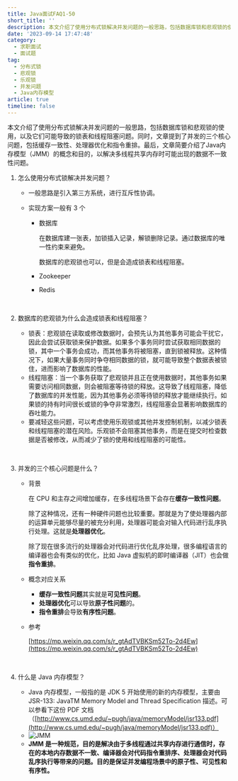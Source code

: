 ```yaml
---
title: Java面试FAQ1-50
short_title: ''
description: 本文介绍了使用分布式锁解决并发问题的一般思路，包括数据库锁和悲观锁的使用，以及它们可能导致的锁表和线程阻塞问题。同时，文章提到了并发的三个核心问题，包括缓存一致性、处理器优化和指令重排。最后，文章简要介绍了Java内存模型（JMM）的概念和目的，以解决多线程共享内存时可能出现的数据不一致性问题。
date: '2023-09-14 17:47:48'
category:
  - 求职面试
  - 面试题
tag:
  - 分布式锁
  - 悲观锁
  - 乐观锁
  - 并发问题
  - Java内存模型
article: true
timeline: false
---
```

本文介绍了使用分布式锁解决并发问题的一般思路，包括数据库锁和悲观锁的使用，以及它们可能导致的锁表和线程阻塞问题。同时，文章提到了并发的三个核心问题，包括缓存一致性、处理器优化和指令重排。最后，文章简要介绍了Java内存模型（JMM）的概念和目的，以解决多线程共享内存时可能出现的数据不一致性问题。

<!-- more -->




1. 怎么使用分布式锁解决并发问题？

   * 一般思路是引入第三方系统，进行互斥性协调。
   * 实现方案一般有 3 个

     * 数据库

       在数据库建一张表，加锁插入记录，解锁删除记录。通过数据库的唯一性约束来避免。

       数据库的悲观锁也可以，但是会造成锁表和线程阻塞。
     * Zookeeper
     * Redis

‍

2. 数据库的悲观锁为什么会造成锁表和线程阻塞？

   * 锁表：悲观锁在读取或修改数据时，会预先认为其他事务可能会干扰它，因此会尝试获取锁来保护数据。如果多个事务同时尝试获取相同数据的锁，其中一个事务会成功，而其他事务将被阻塞，直到锁被释放。这种情况下，如果大量事务同时争夺相同数据的锁，就可能导致整个数据表被锁住，进而影响了数据库的性能。
   * 线程阻塞：当一个事务获取了悲观锁并且正在使用数据时，其他事务如果需要访问相同数据，则会被阻塞等待锁的释放。这导致了线程阻塞，降低了数据库的并发性能，因为其他事务必须等待锁的释放才能继续执行。如果锁的持有时间很长或锁的争夺非常激烈，线程阻塞会显著影响数据库的吞吐能力。
   * 要减轻这些问题，可以考虑使用乐观锁或其他并发控制机制，以减少锁表和线程阻塞的潜在风险。乐观锁不会阻塞其他事务，而是在提交时检查数据是否被修改，从而减少了锁的使用和线程阻塞的可能性。

‍

3. 并发的三个核心问题是什么？

   * 背景

     在 CPU 和主存之间增加缓存，在多线程场景下会存在**缓存一致性问题**。

     除了这种情况，还有一种硬件问题也比较重要。那就是为了使处理器内部的运算单元能够尽量的被充分利用，处理器可能会对输入代码进行乱序执行处理。这就是**处理器优化**。

     除了现在很多流行的处理器会对代码进行优化乱序处理，很多编程语言的编译器也会有类似的优化，比如 Java 虚拟机的即时编译器（JIT）也会做**指令重排**。
   * 概念对应关系

     * **缓存一致性问题**其实就是**可见性问题**。
     * **处理器优化**可以导致**原子性问题**的。
     * **指令重排**会导致**有序性问题**。
   * 参考

     [https://mp.weixin.qq.com/s/r_gtAdTVBKSm52To-2d4Ew](https://mp.weixin.qq.com/s/r_gtAdTVBKSm52To-2d4Ew)

‍

4. 什么是 Java 内存模型？

   * Java 内存模型，一般指的是 JDK 5 开始使用的新的内存模型，主要由 JSR-133: JavaTM Memory Model and Thread Specification 描述。可以参看下这份 PDF 文档（[http://www.cs.umd.edu/~pugh/java/memoryModel/jsr133.pdf](http://www.cs.umd.edu/~pugh/java/memoryModel/jsr133.pdf)）
   * ​![JMM](https://img1.terwer.space/api/public/202309142209481.png "Java内存模型")​
   * **JMM 是一种规范，目的是解决由于多线程通过共享内存进行通信时，存在的本地内存数据不一致、编译器会对代码指令重排序、处理器会对代码乱序执行等带来的问题。目的是保证并发编程场景中的原子性、可见性和有序性。**